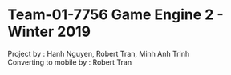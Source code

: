 # Team-01-7756 Game Engine 2 - Winter 2019
Project by : Hanh Nguyen, Robert Tran, Minh Anh Trinh <br />
Converting to mobile by : Robert Tran <br />
